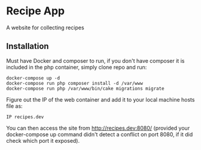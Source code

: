 # Recipe App

A website for collecting recipes

## Installation
    
Must have Docker and composer to run, if you don't have composer it is included in the php container, simply clone repo and run:

    docker-compose up -d
    docker-compose run php composer install -d /var/www
    docker-compose run php /var/www/bin/cake migrations migrate
    
Figure out the IP of the web container and add it to your local machine hosts file as:

    IP recipes.dev
    
You can then access the site from http://recipes.dev:8080/ (provided your docker-compose up command didn't detect a
conflict on port 8080, if it did check which port it exposed).

